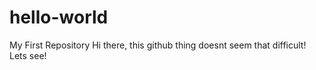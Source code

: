 # hello-world
My First Repository
Hi there, this github thing doesnt seem that difficult! 
Lets see!

